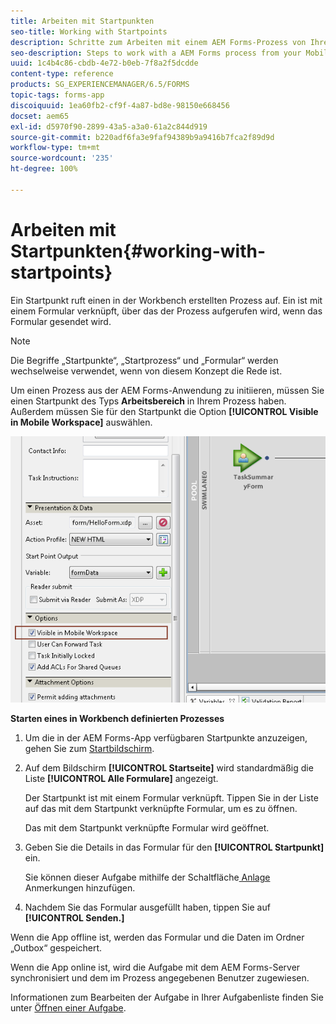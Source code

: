 ```yaml
---
title: Arbeiten mit Startpunkten
seo-title: Working with Startpoints
description: Schritte zum Arbeiten mit einem AEM Forms-Prozess von Ihrem in Workbench definierten Mobilgerät aus.
seo-description: Steps to work with a AEM Forms process from your Mobile device defined in Workbench.
uuid: 1c4b4c86-cbdb-4e72-b0eb-7f8a2f5dcdde
content-type: reference
products: SG_EXPERIENCEMANAGER/6.5/FORMS
topic-tags: forms-app
discoiquuid: 1ea60fb2-cf9f-4a87-bd8e-98150e668456
docset: aem65
exl-id: d5970f90-2899-43a5-a3a0-61a2c844d919
source-git-commit: b220adf6fa3e9faf94389b9a9416b7fca2f89d9d
workflow-type: tm+mt
source-wordcount: '235'
ht-degree: 100%

---
```


# Arbeiten mit Startpunkten{#working-with-startpoints}

Ein Startpunkt ruft einen in der Workbench erstellten Prozess auf. Ein ist mit einem Formular verknüpft, über das der Prozess aufgerufen wird, wenn das Formular gesendet wird.

>[!NOTE]
>
>Die Begriffe „Startpunkte“, „Startprozess“ und „Formular“ werden wechselweise verwendet, wenn von diesem Konzept die Rede ist.

Um einen Prozess aus der AEM Forms-Anwendung zu initiieren, müssen Sie einen Startpunkt des Typs **Arbeitsbereich** in Ihrem Prozess haben. Außerdem müssen Sie für den Startpunkt die Option **[!UICONTROL Visible in Mobile Workspace]** auswählen.

![mws_startpoint_select_option](assets/mws_startpoint_select_option.png)

**Starten eines in Workbench definierten Prozesses**

1. Um die in der AEM Forms-App verfügbaren Startpunkte anzuzeigen, gehen Sie zum [Startbildschirm](../../forms/using/home-screen.md).
1. Auf dem Bildschirm **[!UICONTROL Startseite]** wird standardmäßig die Liste **[!UICONTROL Alle Formulare]** angezeigt.

   Der Startpunkt ist mit einem Formular verknüpft. Tippen Sie in der Liste auf das mit dem Startpunkt verknüpfte Formular, um es zu öffnen.

   Das mit dem Startpunkt verknüpfte Formular wird geöffnet.

1. Geben Sie die Details in das Formular für den **[!UICONTROL Startpunkt]** ein.

   Sie können dieser Aufgabe mithilfe der Schaltfläche[ Anlage](../../forms/using/add-attachments.md) Anmerkungen hinzufügen.

1. Nachdem Sie das Formular ausgefüllt haben, tippen Sie auf **[!UICONTROL Senden.]**

Wenn die App offline ist, werden das Formular und die Daten im Ordner „Outbox“ gespeichert.

Wenn die App online ist, wird die Aufgabe mit dem AEM Forms-Server synchronisiert und dem im Prozess angegebenen Benutzer zugewiesen.

Informationen zum Bearbeiten der Aufgabe in Ihrer Aufgabenliste finden Sie unter [Öffnen einer Aufgabe](/help/forms/using/open-task.md).
